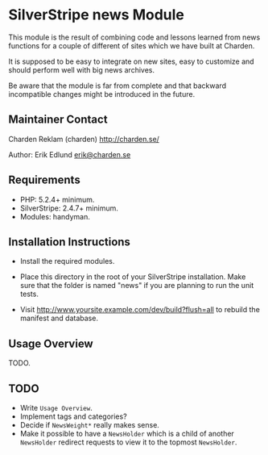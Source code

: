 # SilverStripe news Module

This module is the result of combining code and lessons learned from news
functions for a couple of different of sites which we have built at Charden.

It is supposed to be easy to integrate on new sites, easy to customize and
should perform well with big news archives.

Be aware that the module is far from complete and that backward incompatible
changes might be introduced in the future.

## Maintainer Contact

Charden Reklam (charden) <http://charden.se/>

Author: Erik Edlund <erik@charden.se>

## Requirements

 * PHP: 5.2.4+ minimum.
 * SilverStripe: 2.4.7+ minimum.
 * Modules: handyman.
 
## Installation Instructions

 * Install the required modules.

 * Place this directory in the root of your SilverStripe installation. Make sure
   that the folder is named "news" if you are planning to run the unit tests.

 * Visit http://www.yoursite.example.com/dev/build?flush=all to rebuild the
   manifest and database.

## Usage Overview

TODO.

## TODO

 * Write `Usage Overview`.
 * Implement tags and categories?
 * Decide if `NewsWeight*` really makes sense.
 * Make it possible to have a `NewsHolder` which is a child of another
   `NewsHolder` redirect requests to view it to the topmost `NewsHolder`.

